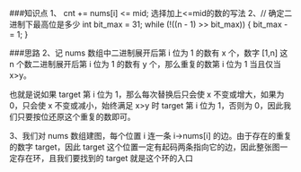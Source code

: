 ###知识点
1、 cnt += nums[i] <= mid;          选择加上<=mid的数的写法
2、// 确定二进制下最高位是多少
        int bit_max = 31;
        while (!((n - 1) >> bit_max)) {
            bit_max -= 1;
        }

###思路
2、记 nums 数组中二进制展开后第 i 位为 1 的数有 x 个，数字 [1,n] 这 n 个数二进制展开后第 i 位为 1 的数有 y 个，那么重复的数第 i 位为 1 当且仅当 x>y。

也就是说如果 target 第 i 位为 1，那么每次替换后只会使 x 不变或增大，如果为 0，只会使 x 不变或减小，始终满足 x>y 时 target 第 i 位为 1，否则为 0，因此我们只要按位还原这个重复的数即可。

3、我们对 nums 数组建图，每个位置 i 连一条 i→nums[i] 的边。由于存在的重复的数字 target，因此 target 这个位置一定有起码两条指向它的边，因此整张图一定存在环，且我们要找到的 target 就是这个环的入口



